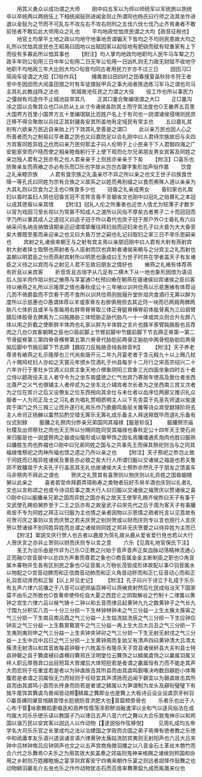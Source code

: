<!-- { "loadSidebar": true } -->
　　用其义勇众以成功谓之大师
　　刚中曰五军以为师以师统军以军统旅以旅统卒以卒统两以两统伍上下相统闻鼔则进闻金则止所谓同也杨氏曰行师之法其坐作进退以金鼔为之节而不可乱左不攻左右不攻右则刑之五伐六伐七伐乃止齐焉勇者不敢前怯者不敢后此大师用众之礼也
　　平均地政忧恤庶民谓之大均【政音征税也】
　　地官土均掌平土地之政以均地守地事地贡谓徧天下皆均之不均则民患故大均之礼所以忧恤其庻民也王昭禹曰因地以出赋因家以起役地有肥硗而赋有轻重家有上下而役有多寡此所以恤其事也
　　【附注】均人掌均地政均地职均人民牛马车辇之力政丰年则公旬用三日中年公旬用二日无年公旬用一日凶札则无力政无财赋不收地守地职不均地政三年大比则大均○旬音均同古者用民力岁亦不过三日
　　因田习□简阅车徒谓之大田【□俗作兵】
　　捕禽兽曰田四时之田春搜夏苖秋狝冬狩王者至中冬因田而大阅盖田猎之时有车徒旗鼔甲兵之事大阅者拣选练习军马之谓也司马主其礼此教战阵之法也
　　筑城凿池任民之力谓之大役
　　役工作也所以事民力之彊弱有司造作不止城池兹举其凡
　　正其□畺合聚编氓谓之大□
　　正□畺沟涂之固以合聚其众也□从防从土从寸令诸侯各防其土而守其法度也○王畿界五百里大国界方百里小国界方五十里编氓联比百姓户名上于有司也一説谓诸侯侵境则民庶迁移不得合聚故以兵往正其封疆各安其所盖地有定域民有常主也
　　五曰嘉礼其别有六欲亲万民近自亲始上行下效其礼至善是之谓□
　　此以亲万民也因人心之所善者而为之制易曰亨者嘉之防也又曰嘉防足以合礼刚中曰人君待宗族故旧与夫四方宾客同姓异姓之也而曰亲万民何耶孟子曰人伦明于上小民亲于下人君御四海之广安能家至而户晓而使之相亲睦哉躬行于上使下观而化尔兄弟朋友男女宾客及同姓之亲岂独人君有之民亦有之也人君亲亲于上则民亦亲亲于下矣
　　【附注】□喜乐也防聚亲友而燕飨之亦必有乐而□乐也字故从岂岂古皷字象形加声俗作嘉
　　饮食之礼亲睦宗族
　　人君有食宗族之礼虽亲尽不异之所以亲之也文王世子曰族食世降一等孔氏曰同姓为宗有合族之义故系之以姓而弗别缀之以食而弗殊人道以亲亲为大其礼则以饮食为之主也○殊食多少也
　　冠昏之礼亲成男女
　　昏妇家也礼取妇以昏时盖妇人阴也冠昏言冠不言筓言昏不言姻省文也刚中曰冠礼之始昬礼之本冠以成其徳昏以亲其情
　　【附注】冠礼人伦之所重者也近世人情尤为轻薄子才数岁以冐为戏因习至长视以为常甚不知成人之道所以风俗不厚矣古者男子二十而冠冠而字乃所以重其成人之道冠义曰适子冠于阼以着代也庶子冠于房户外○士昏礼有六曰纳采问名纳吉纳徴请期亲迎迎谓壻挚雁往拜妇翁而迎妇来也孔子曰大昏为大大昏至矣大昬既至冕而亲迎亲之也又曰大昏万世之嗣也礼记曰取妇之家三日不举乐思嗣亲也
　　宾射之礼诸侯来朝王与之射有宾主焉以亲朋旧刚中曰人君有大射有燕射宾射大射者择士取祭也燕射者与人臣射而饮也宾射者诸侯来朝与之分宾主之礼而射也盖朝以明君臣之分而燕射宾射所以明恩也康成曰王为世子时共在学者盖天子有友诸臣之义待之以宾而与之射见人君不忘故旧朋友之情好也
　　飨燕之礼飨有体荐燕有折且以亲宾客
　　折音哲且古俎字从几足有二横木下从一地也象形因借为语词后人加半肉作爼以别之飨燕与享宴通○杜预曰飨在朝燕在寝诸侯曰宾诸侯之臣曰客待以飨燕之礼所以示隆厚之情也春秋成公十三年飨以训共俭燕以示慈惠飨有体荐设几而不倚爵盈而不饮肴干而不食所以训共俭燕则脱屦升堂折俎共食酒行无筭以醉为度所以示慈惠也○愚谓体荐以羊或豕脊左右胖俱用但去其近窍一块而已两肩两髀两胁凡七体折且或羊与豕每用右胖带脊脊取三体正脊脡脊横脊前体胘骨离为三曰肩臂臑后体股骨去髀离为二曰肫胳胁三体短胁正胁代胁凡一十一体或宾众则合升左胖八体以用之折截之使断胖半体肉也礼家以胖为半体胖之言片也臑羊豕臂肫胳股也且荐肉之几也○宾客朝聘之臣也○肩前脚上节臂前脚中节臑前脚下节去蹄正脊第一第二节骨脡脊第三第四脊骨横脊第五第六脊骨代胁肋前两骨正胁肋中两骨短胁肋后两骨肫后脚中节胳后脚下节去蹄【臑奴刀反肫胳音纯各胖音判】
　　【附注】天子养老尊贤有飨燕之礼示隆厚也三代尚矣唐开元二年九月宴老者于含元殿九十以上赐几杖八十赐鸠杖妇人亦如之天寳元年颁乡饮酒礼于州县每岁十二月行之宋高宗绍兴二十六年许行于里社乡饮酒义曰宾主象天地介僎象阴阳三宾象三光四面坐象四时五十者立侍以聼政役夫主人者守令为之坐东南盛徳之仁气也宾乃寄居年徳高及致仕者坐西北尊严之义气也僎辅主人者倅贰为之坐东北介辅宾者次长者为之坐西南三宾又次者为之位在宾介之后又设僚友之位东西相向其余仕与未仕者以齿序位两廊又推识礼众服者一人为司正及士之习礼者为唱礼赞相质明主人以下先舎菜于先圣先师退以俟速宾于庠门之外三揖三让而升遂行礼焉乐作乃歌鹿鸣鱼丽关雎等诗众宾受献降阶将去主人命司正扬觯以畱然后酌交错无筭乐无筭礼成乐备主人拜送拜既毕而退礼乐备有仪式别録
　　脤膰之礼祭肉分胙亲兄弟国同其福禄【脤是轸反】
　　脤膰祭宗庙社稷及出师祭社之肉也天王所以分赐同姓同受其福禄也春秋定公十四年天王使石尚来归脤是也一説盛祭肉之器或似蜃形或以蜃甲饰之因名焉膰燔通炙炮肉也胜曰脤熟曰膰胜生肉也胙福也○刚中曰兄弟同姓之国与之共事先王而保其祭祀则当与之同其福禄惟祭祀之肉神所福也馈之遗之乃所以亲之也
　　【附注】天子祭祀之胙岂止致于同姓而已哉异姓诸侯及羣臣亦必致之矣大行人所谓归脤以交诸侯之福是也若夫鲁郊不致膰爼于大夫孔子行盖恶其无礼也故诸侯大夫士祭胙亦然孔子于朋友之馈虽车马非祭肉不拜此之谓也
　　贺庆之礼赞其有喜贺则以物庆则以礼异姓之国昏姻甥舅以此亲之
　　喜者若受命拜爵弄璋称寿之类物者玩好币帛羊酒也庆则以礼者礼文也以言称颂之也或今诗词启事之类大行人曰归脤以交诸侯之福贺庆以赞诸侯之喜○刚中曰以脤膰亲兄弟之国而异姓之国亦有之故天王使宰孔赐齐侯胙曰天子有事于文武使孔赐伯舅胙至于二王之后亦有之故皇武子曰宋先代之后于周为客天子有事膰焉皆不专为同姓之拜正以归脤为主也情之亲者因物以示恩情之疏者托言以见意故有可贺可庆之事则以言而庆贺之若夫庆贺之别则贺或以财而庆则专以言也观行人言庆贺以赞诸侯不别同姓异姓而总谓之诸侯则同姓之邦非无庆贺要之以待异姓为主而已
　　【附注】案説文庆行贺人也古者以鹿皮为贽礼故从鹿从爱省爱行皃也若以大行人贺庆言之亦非止贺则以财而庆则专以言之意
　　六乐【见周礼地官保氏下注】
　　圣王为治乐由是作非为己乐○正教之兴始于音声音声正矣血脉动荡精神流通心正而融○宫音居中以总四方声重而尊君之象也○商音属金金主断制臣之职也○角音属木春物并生各有区别民之象也○征音属火万物长茂皆成形体故配以事○羽音属水以物配之○宫音动脾而和正信商音动肺而和正义角音动肝而和正仁征音动心而和正礼羽音动肾而和正智【以上并见史记】
　　【附注】孔子曰兴于诗立于礼成于乐乐有五声六律六吕播之于八音可以祀郊庙百神可以燕飨宾射然后化民成俗治天下国家莫不由乐之所致也○昔黄帝使伶伦自大夏之西昆仑之阴取解谷之竹制十二律筩以黄钟之宫生六律六吕以候气铸十二钟以和五音而律吕起黄钟九九之数黄钟子之气长九寸围九分积实八百一十分三分损一下生林钟林钟未之气三分益一上生太蔟太蔟寅之气三分损一下生南吕南吕酉之气三分益一上生姑洗姑洗辰之气三分损一下生应钟应钟亥之气三分益一上生蕤賔蕤賔午之气三分益一再上生大吕大吕丑之气三分损一下生夷则夷则申之气三分益一上生夹钟夹钟卯之气三分损一下生无射无射戌之气三分益一上生中吕中吕巳之气三分损一上生黄钟周而复始又有清声四曰黄钟清大吕清太蔟清无射清以和其音故每县钟磬十六枚盖乐有隆杀天子宫县诸侯轩县大夫判县士特县钟磬之县于簨虡植曰虡横曰簨郑氏注明堂位云簨饰之以鳞属虡饰之以臝属羽属又梓人职云厚唇弇口出目短耳大胷燿后大体短脰若是者谓之臝属恒有力而不能走其声大而宏则于任重宜若是者以为钟虡故击其所县而由其虡鸣鋭喙决吻数目顅脰小体骞腹若是者谓之羽属恒无力而轻则于任轻宜其声清扬而远闻于磬宜以为磬虡故击其所县而由其虡鸣小首而长抟身而防若是者谓之鳞属以为笋谓制为龙头及顅衔璧璧下有旄牛尾饰其簨虡鸟兽闻皆动颊鳞属之簨即业也是簨上大板诗云设业设虡崇牙树羽○臝音祼同燿音悄顅音悭长脰貌防音洪肥大也音窟颊旁骨也
　　乐者乐也出于人心布于管咏歌舞蹈更唱迭和涵养性情荡涤邪秽消融渣滓以全和气以迻风俗法在成均属大司乐乐徳乐语以教国子乃以律吕五声八音六代之舞以大合乐致鬼神示以和邦国以谐万民以安宾客以説远人以作动物【迻説俗作弦移悦】
　　见周礼成均五帝学名大司乐乐官之长掌成均之法以治建国之学政而合国之弟子焉俾有徳者教之乐徳中和祗庸孝友乐语兴道讽诵言语六律黄钟太蔟姑洗防宾夷则无射阳声也六吕大吕夹钟中吕林钟南吕应钟阴声也文之以五声宫商角徴羽播之以八音金石土革丝木匏竹而合六代之乐舞焉○夫乐之为用其效大矣盖奏之郊庙则鬼神来格赐之诸侯则邦国和协用之乡射则万姓雝睦施之宴享则宾客安宁四夷来朝作乐宴之则远者説怿作鼔舞之也动物鳞羽臝毛介五虫也乐之作作动物犹击石而百兽率舞箫韶九成而鳯凰来仪也
